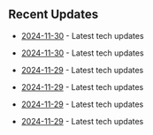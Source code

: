 

## Recent Updates
- [2024-11-30](https://github.com/coslynx/testing/blob/main/tweets/thread-resources-2024-11-30-3ccd3b.md) - Latest tech updates

- [2024-11-30](https://github.com/coslynx/testing/blob/main/tweets/thread-resources-2024-11-30-709ccd.md) - Latest tech updates

- [2024-11-29](https://github.com/coslynx/testing/blob/main/tweets/thread-resources-2024-11-29-d74482.md) - Latest tech updates

- [2024-11-29](https://github.com/coslynx/testing/blob/main/tweets/thread-resources-2024-11-29-27171a.md) - Latest tech updates

- [2024-11-29](https://github.com/coslynx/testing/blob/main/tweets/thread-resources-2024-11-29-9f7065.md) - Latest tech updates

- [2024-11-29](https://github.com/coslynx/testing/blob/main/tweets/thread-resources-2024-11-29-9b5e25.md) - Latest tech updates